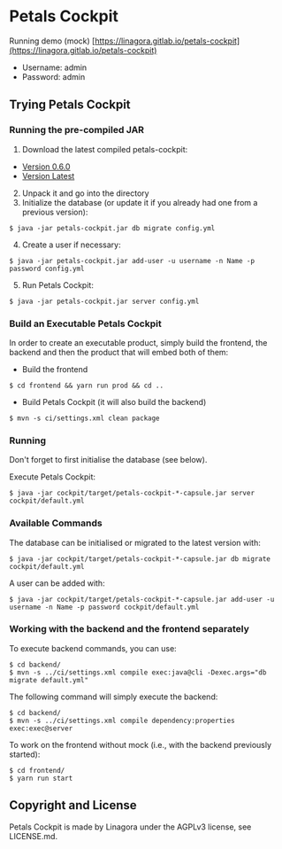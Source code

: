 # Petals Cockpit
Running demo (mock) [https://linagora.gitlab.io/petals-cockpit](https://linagora.gitlab.io/petals-cockpit)
- Username: admin
- Password: admin

## Trying Petals Cockpit

### Running the pre-compiled JAR

1. Download the latest compiled petals-cockpit:
 - [Version 0.6.0](https://gitlab.com/linagora/petals-cockpit/builds/artifacts/v0.6.0/download?job=build-product)
 - [Version Latest](https://gitlab.com/linagora/petals-cockpit/builds/artifacts/master/download?job=build-product)
2. Unpack it and go into the directory
3. Initialize the database (or update it if you already had one from a previous version):
```
$ java -jar petals-cockpit.jar db migrate config.yml
```
4. Create a user if necessary:
```
$ java -jar petals-cockpit.jar add-user -u username -n Name -p password config.yml
```
5. Run Petals Cockpit:
```
$ java -jar petals-cockpit.jar server config.yml
```

### Build an Executable Petals Cockpit

In order to create an executable product, simply build the frontend, the backend and then the product that will embed both of them:

- Build the frontend
```
$ cd frontend && yarn run prod && cd ..
```
- Build Petals Cockpit (it will also build the backend)
```
$ mvn -s ci/settings.xml clean package
```

### Running

Don't forget to first initialise the database (see below).

Execute Petals Cockpit:
```
$ java -jar cockpit/target/petals-cockpit-*-capsule.jar server cockpit/default.yml
```

### Available Commands


The database can be initialised or migrated to the latest version with:
```
$ java -jar cockpit/target/petals-cockpit-*-capsule.jar db migrate cockpit/default.yml
```
A user can be added with:
```
$ java -jar cockpit/target/petals-cockpit-*-capsule.jar add-user -u username -n Name -p password cockpit/default.yml
```


### Working with the backend and the frontend separately

To execute backend commands, you can use:
```
$ cd backend/
$ mvn -s ../ci/settings.xml compile exec:java@cli -Dexec.args="db migrate default.yml"
```

The following command will simply execute the backend:
```
$ cd backend/
$ mvn -s ../ci/settings.xml compile dependency:properties exec:exec@server
```

To work on the frontend without mock (i.e., with the backend previously started):
```
$ cd frontend/
$ yarn run start
```

## Copyright and License

Petals Cockpit is made by Linagora under the AGPLv3 license, see LICENSE.md.
